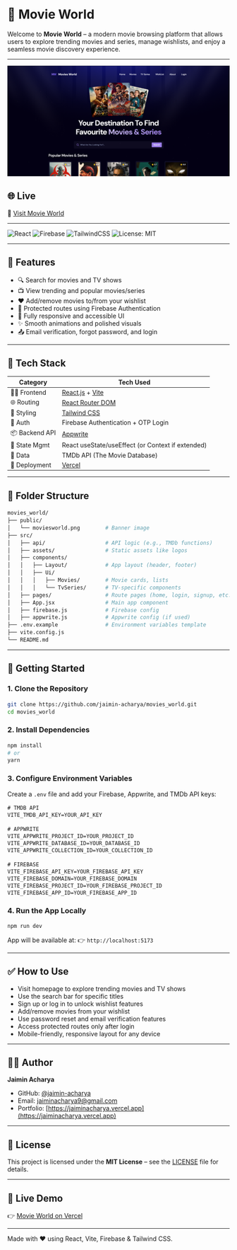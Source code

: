 # 🎥 Movie World

Welcome to **Movie World** – a modern movie browsing platform that allows users to explore trending movies and series, manage wishlists, and enjoy a seamless movie discovery experience.

---

![Movie World Banner](./public/moviesworld.png)

## 🌐 Live
🔗 [Visit Movie World](https://infomoviesworld.vercel.app/)

---

![React](https://img.shields.io/badge/React-2023-blue)
![Firebase](https://img.shields.io/badge/Firebase-Auth-yellow)
![TailwindCSS](https://img.shields.io/badge/Tailwind-CSS-38BDF8)
![License: MIT](https://img.shields.io/badge/License-MIT-green)

---

## 🚀 Features

- 🔍 Search for movies and TV shows  
- 📺 View trending and popular movies/series  
- ❤️ Add/remove movies to/from your wishlist  
- 🔐 Protected routes using Firebase Authentication  
- 📱 Fully responsive and accessible UI  
- ✨ Smooth animations and polished visuals  
- 📤 Email verification, forgot password, and login  

---

## 🧰 Tech Stack

| Category        | Tech Used                                                      |
|----------------|-----------------------------------------------------------------|
| 🧑‍💻 Frontend      | [React.js](https://reactjs.org/) + [Vite](https://vitejs.dev/)        |
| 🌐 Routing       | [React Router DOM](https://reactrouter.com/)                  |
| 🎨 Styling       | [Tailwind CSS](https://tailwindcss.com/)                      |
| 🔐 Auth          | Firebase Authentication + OTP Login                           |
| 📦 Backend API   | [Appwrite](https://appwrite.io/)                              |
| 📁 State Mgmt    | React useState/useEffect (or Context if extended)             |
| 🍿 Data          | TMDb API (The Movie Database)                                 |
| 🚀 Deployment    | [Vercel](https://vercel.com/)                                 |

---

## 📁 Folder Structure

```bash
movies_world/
├── public/
│   └── moviesworld.png        # Banner image
├── src/
│   ├── api/                   # API logic (e.g., TMDb functions)
│   ├── assets/                # Static assets like logos
│   ├── components/
│   │   ├── Layout/            # App layout (header, footer)
│   │   ├── Ui/
│   │   │   ├── Movies/        # Movie cards, lists
│   │   │   └── TvSeries/      # TV-specific components
│   ├── pages/                 # Route pages (home, login, signup, etc.)
│   ├── App.jsx                # Main app component
│   ├── firebase.js            # Firebase config
│   ├── appwrite.js            # Appwrite config (if used)
├── .env.example               # Environment variables template
├── vite.config.js
└── README.md
````

---

## 🔧 Getting Started

### 1. Clone the Repository

```bash
git clone https://github.com/jaimin-acharya/movies_world.git
cd movies_world
```

### 2. Install Dependencies

```bash
npm install
# or
yarn
```

### 3. Configure Environment Variables

Create a `.env` file and add your Firebase, Appwrite, and TMDb API keys:

```env
# TMDB API
VITE_TMDB_API_KEY=YOUR_API_KEY

# APPWRITE
VITE_APPWRITE_PROJECT_ID=YOUR_PROJECT_ID
VITE_APPWRITE_DATABASE_ID=YOUR_DATABASE_ID
VITE_APPWRITE_COLLECTION_ID=YOUR_COLLECTION_ID

# FIREBASE
VITE_FIREBASE_API_KEY=YOUR_FIREBASE_API_KEY
VITE_FIREBASE_DOMAIN=YOUR_FIREBASE_DOMAIN
VITE_FIREBASE_PROJECT_ID=YOUR_FIREBASE_PROJECT_ID
VITE_FIREBASE_APP_ID=YOUR_FIREBASE_APP_ID
```

### 4. Run the App Locally

```bash
npm run dev
```

App will be available at:
👉 `http://localhost:5173`

---

## ✅ How to Use

* Visit homepage to explore trending movies and TV shows
* Use the search bar for specific titles
* Sign up or log in to unlock wishlist features
* Add/remove movies from your wishlist
* Use password reset and email verification features
* Access protected routes only after login
* Mobile-friendly, responsive layout for any device

---

## 👨‍💻 Author

**Jaimin Acharya**

* GitHub: [@jaimin-acharya](https://github.com/jaimin-acharya)
* Email: [jaiminacharya9@gmail.com](mailto:jaiminacharya9@gmail.com)
* Portfolio: [https://jaiminacharya.vercel.app](https://jaiminacharya.vercel.app)

---

## 📜 License

This project is licensed under the **MIT License** – see the [LICENSE](./LICENSE) file for details.

---

## 🔗 Live Demo

👉 [Movie World on Vercel](https://infomoviesworld.vercel.app/)

---

Made with ❤️ using React, Vite, Firebase & Tailwind CSS.

